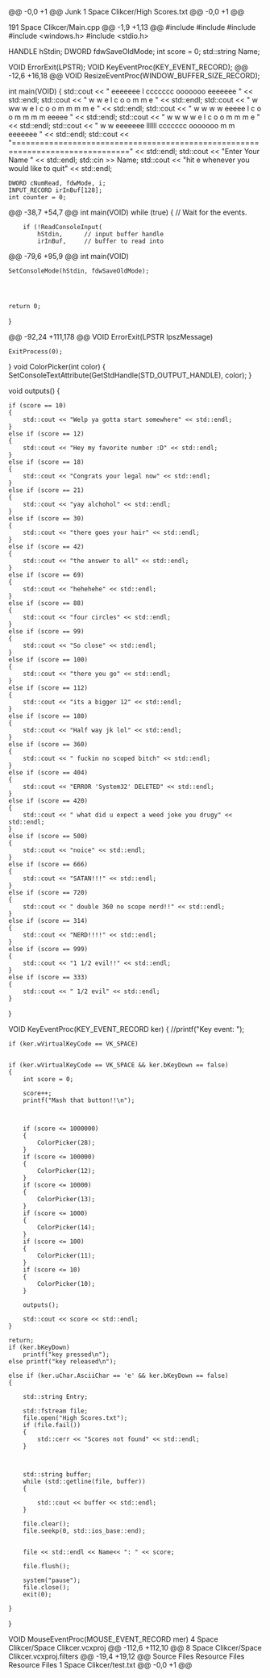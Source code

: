 @@ -0,0 +1 @@
Junk
 1  Space Clikcer/High Scores.txt 
@@ -0,0 +1 @@

 191  Space Clikcer/Main.cpp 
@@ -1,9 +1,13 @@
#include <iostream>
#include <fstream>
#include <string>
#include <windows.h>
#include <stdio.h>

HANDLE hStdin;
DWORD fdwSaveOldMode;
int score = 0;
std::string Name;

VOID ErrorExit(LPSTR);
VOID KeyEventProc(KEY_EVENT_RECORD);
@@ -12,6 +16,18 @@ VOID ResizeEventProc(WINDOW_BUFFER_SIZE_RECORD);

int main(VOID)
{
	std::cout << "                  eeeeeee   l       ccccccc  ooooooo                   eeeeeee " << std::endl;
	std::cout << " w              w e         l       c        o     o      m     m      e       " << std::endl;
	std::cout << "  w     ww     w  e         l       c        o     o     m m   m m     e       " << std::endl;
	std::cout << "   w   w  w   w   eeeee     l       c        o     o    m   m m   m    eeeee   " << std::endl;
	std::cout << "    w w    w w    e         l       c        o     o   m     m     m   e       " << std::endl;
	std::cout << "     w      w     eeeeeee   llllll  ccccccc  ooooooo  m             m  eeeeeee " << std::endl;
	std::cout << "===============================================================================" << std::endl;
	std::cout << "Enter Your Name " << std::endl;
	std::cin >> Name;
	std::cout << "hit e whenever you would like to quit" << std::endl;


	DWORD cNumRead, fdwMode, i;
	INPUT_RECORD irInBuf[128];
	int counter = 0;
@@ -38,7 +54,7 @@ int main(VOID)
	while (true)
	{
		// Wait for the events. 

		
		if (!ReadConsoleInput(
			hStdin,      // input buffer handle 
			irInBuf,     // buffer to read into 
@@ -79,6 +95,9 @@ int main(VOID)

	SetConsoleMode(hStdin, fdwSaveOldMode);




	return 0;
}

@@ -92,24 +111,178 @@ VOID ErrorExit(LPSTR lpszMessage)

	ExitProcess(0);
}
void ColorPicker(int color)
{
	SetConsoleTextAttribute(GetStdHandle(STD_OUTPUT_HANDLE), color);
}

void outputs()
{

	if (score == 10)
	{
		std::cout << "Welp ya gotta start somewhere" << std::endl;
	}
	else if (score == 12)
	{
		std::cout << "Hey my favorite number :D" << std::endl;
	}
	else if (score == 18)
	{
		std::cout << "Congrats your legal now" << std::endl;
	}
	else if (score == 21)
	{
		std::cout << "yay alchohol" << std::endl;
	}
	else if (score == 30)
	{
		std::cout << "there goes your hair" << std::endl;
	}
	else if (score == 42)
	{
		std::cout << "the answer to all" << std::endl;
	}
	else if (score == 69)
	{
		std::cout << "hehehehe" << std::endl;
	}
	else if (score == 88)
	{
		std::cout << "four circles" << std::endl;
	}
	else if (score == 99)
	{
		std::cout << "So close" << std::endl;
	}
	else if (score == 100)
	{
		std::cout << "there you go" << std::endl;
	}
	else if (score == 112)
	{
		std::cout << "its a bigger 12" << std::endl;
	}
	else if (score == 180)
	{
		std::cout << "Half way jk lol" << std::endl;
	}
	else if (score == 360)
	{
		std::cout << " fuckin no scoped bitch" << std::endl;
	}
	else if (score == 404)
	{
		std::cout << "ERROR 'System32' DELETED" << std::endl;
	}
	else if (score == 420)
	{
		std::cout << " what did u expect a weed joke you drugy" << std::endl;
	}
	else if (score == 500)
	{
		std::cout << "noice" << std::endl;
	}
	else if (score == 666)
	{
		std::cout << "SATAN!!!" << std::endl;
	}
	else if (score == 720)
	{
		std::cout << " double 360 no scope nerd!!" << std::endl;
	}
	else if (score == 314)
	{
		std::cout << "NERD!!!!" << std::endl;
	}
	else if (score == 999)
	{
		std::cout << "1 1/2 evil!!" << std::endl;
	}
	else if (score == 333)
	{
		std::cout << " 1/2 evil" << std::endl;
	}
}

VOID KeyEventProc(KEY_EVENT_RECORD ker)
{
	//printf("Key event: ");
	
	
	if (ker.wVirtualKeyCode == VK_SPACE)


	if (ker.wVirtualKeyCode == VK_SPACE && ker.bKeyDown == false)
	{
		int score = 0;

		score++;
		printf("Mash that button!!\n");



		if (score <= 1000000)
		{
			ColorPicker(28);
		}
		if (score <= 100000)
		{
			ColorPicker(12);
		}
		if (score <= 10000)
		{
			ColorPicker(13);
		}
		if (score <= 1000)
		{
			ColorPicker(14);
		}
		if (score <= 100)
		{
			ColorPicker(11);
		}
		if (score <= 10)
		{
			ColorPicker(10);
		}

		outputs();

		std::cout << score << std::endl;
	}

	return;
	if (ker.bKeyDown)
		printf("key pressed\n");
	else printf("key released\n");

	else if (ker.uChar.AsciiChar == 'e' && ker.bKeyDown == false)
	{

		std::string Entry;

		std::fstream file;
		file.open("High Scores.txt");
		if (file.fail())
		{
			std::cerr << "Scores not found" << std::endl;
		}



		std::string buffer;
		while (std::getline(file, buffer))
		{

			std::cout << buffer << std::endl;
		}

		file.clear();
		file.seekp(0, std::ios_base::end);


		file << std::endl << Name<< ": " << score;

		file.flush();

		system("pause");
		file.close();
		exit(0);

	}
}

VOID MouseEventProc(MOUSE_EVENT_RECORD mer)
 4  Space Clikcer/Space Clikcer.vcxproj 
@@ -112,6 +112,10 @@
  <ItemGroup>
    <ClCompile Include="Main.cpp" />
  </ItemGroup>
  <ItemGroup>
    <Text Include="High Scores.txt" />
    <Text Include="test.txt" />
  </ItemGroup>
  <Import Project="$(VCTargetsPath)\Microsoft.Cpp.targets" />
  <ImportGroup Label="ExtensionTargets">
  </ImportGroup>
 8  Space Clikcer/Space Clikcer.vcxproj.filters 
@@ -19,4 +19,12 @@
      <Filter>Source Files</Filter>
    </ClCompile>
  </ItemGroup>
  <ItemGroup>
    <Text Include="test.txt">
      <Filter>Resource Files</Filter>
    </Text>
    <Text Include="High Scores.txt">
      <Filter>Resource Files</Filter>
    </Text>
  </ItemGroup>
</Project> 
 1  Space Clikcer/test.txt 
@@ -0,0 +1 @@
